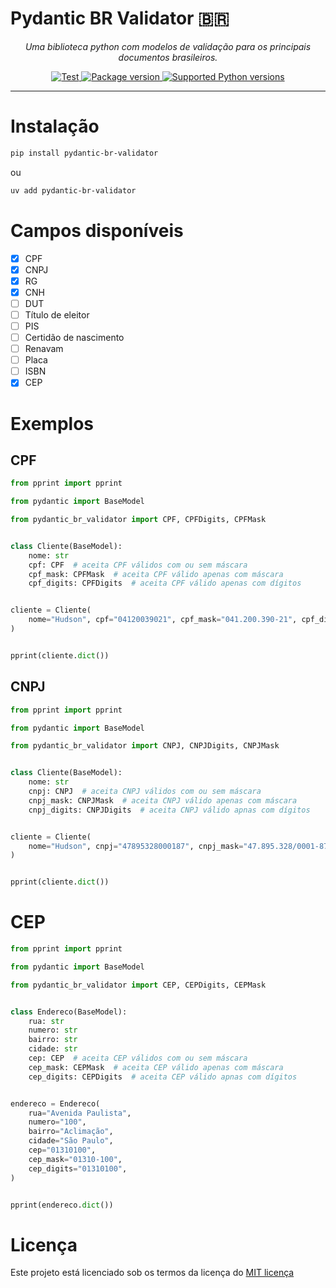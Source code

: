 # Pydantic BR Validator 🇧🇷

<p align="center">
    <em>Uma biblioteca python com modelos de validação para os principais documentos brasileiros.</em>
</p>
<p align="center">
<a href="https://github.com/hudsonbrendon/pydantic-br-validator/actions/workflows/pythonpackage.yml" target="_blank">
    <img src="https://github.com/hudsonbrendon/pydantic-br-validator/actions/workflows/pythonpackage.yml/badge.svg?branch=master" alt="Test">
</a>
<a href="https://pypi.org/project/pydantic-br-validator" target="_blank">
    <img src="https://img.shields.io/pypi/v/pydantic-br-validator?color=%2334D058&label=pypi%20package" alt="Package version">
</a>
<a href="https://pypi.org/project/pydantic-br-validator" target="_blank">
    <img src="https://img.shields.io/pypi/pyversions/pydantic-br-validator.svg?color=%2334D058" alt="Supported Python versions">
</a>
</p>

---

# Instalação

```bash
pip install pydantic-br-validator
```
ou
```bash
uv add pydantic-br-validator
```

# Campos disponíveis

- [x] CPF
- [x] CNPJ
- [x] RG
- [x] CNH
- [ ] DUT
- [ ] Título de eleitor
- [ ] PIS
- [ ] Certidão de nascimento
- [ ] Renavam
- [ ] Placa
- [ ] ISBN
- [x] CEP

# Exemplos

## CPF

```python
from pprint import pprint

from pydantic import BaseModel

from pydantic_br_validator import CPF, CPFDigits, CPFMask


class Cliente(BaseModel):
    nome: str
    cpf: CPF  # aceita CPF válidos com ou sem máscara
    cpf_mask: CPFMask  # aceita CPF válido apenas com máscara
    cpf_digits: CPFDigits  # aceita CPF válido apenas com dígitos


cliente = Cliente(
    nome="Hudson", cpf="04120039021", cpf_mask="041.200.390-21", cpf_digits="04120039021"
)


pprint(cliente.dict())
```

## CNPJ

```python
from pprint import pprint

from pydantic import BaseModel

from pydantic_br_validator import CNPJ, CNPJDigits, CNPJMask


class Cliente(BaseModel):
    nome: str
    cnpj: CNPJ  # aceita CNPJ válidos com ou sem máscara
    cnpj_mask: CNPJMask  # aceita CNPJ válido apenas com máscara
    cnpj_digits: CNPJDigits  # aceita CNPJ válido apnas com dígitos


cliente = Cliente(
    nome="Hudson", cnpj="47895328000187", cnpj_mask="47.895.328/0001-87", cnpj_digits="47895328000187"
)


pprint(cliente.dict())
```

# CEP

```python
from pprint import pprint

from pydantic import BaseModel

from pydantic_br_validator import CEP, CEPDigits, CEPMask


class Endereco(BaseModel):
    rua: str
    numero: str
    bairro: str
    cidade: str
    cep: CEP  # aceita CEP válidos com ou sem máscara
    cep_mask: CEPMask  # aceita CEP válido apenas com máscara
    cep_digits: CEPDigits  # aceita CEP válido apnas com dígitos


endereco = Endereco(
    rua="Avenida Paulista",
    numero="100",
    bairro="Aclimação",
    cidade="São Paulo",
    cep="01310100",
    cep_mask="01310-100",
    cep_digits="01310100",
)


pprint(endereco.dict())
```

# Licença

Este projeto está licenciado sob os termos da licença do [MIT licença](https://en.wikipedia.org/wiki/MIT_License)
